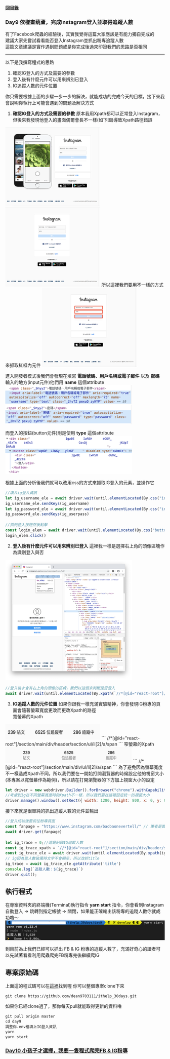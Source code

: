 #### [回目錄](../README.md)
### Day9 依樣畫葫蘆，完成Instagram登入並取得追蹤人數


有了Facebook爬蟲的經驗後，其實我覺得這篇大家應該是有能力獨自完成的  
建議大家先嘗試看看能否登入Instagram並抓出粉專追蹤人數  
這篇文章建議是實作遇到問題或是你完成後過來印證我們的思路是否相同

----
以下是我撰寫程式的思路
1. 確認IG登入的方式及需要的參數
2. 登入後有什麼元件可以用來辨別已登入
3. IG追蹤人數的元件位置

你只需要根據上面的步驟一步一步的解決，就能成功的完成今天的目標，接下來我會說明你執行上可能會遇到的問題及解決方式  
1. **確認IG登入的方式及需要的參數**
原本我用Xpath都可以正常登入Instagram，但後來我發現他登入的畫面偶爾會長不一樣(如下圖)導致Xpath路徑錯誤  
<img src="./article_img/ig_login1.png" width="300" height="250"/>
<img src="./article_img/ig_login2.png" width="300" height="250"/>  
所以這裡我們要用不一樣的方式來抓取紅框內元件  
<img src="./article_img/ig_login3.png" width="300" height="250"/>  

進入開發者模式後我們會發現在填寫 **電話號碼、用戶名稱或電子郵件** 以及 **密碼** 輸入的地方(input元件)他們用 **name** 這個attribute  
<img src="./article_img/ig_login_user.png" width="400" height="60"/>  
<img src="./article_img/ig_login_pass.png" width="400" height="60"/>  

而登入的按鈕(button元件)則是使用 **type** 這個attribute
<img src="./article_img/ig_login_btn.png" width="400" height="120"/>  

根據上面的分析後我們就可以改用css的方式來抓取IG登入的元素，並操作它
```js
//填入ig登入資訊
let ig_username_ele = await driver.wait(until.elementLocated(By.css("input[name='username']")));
ig_username_ele.sendKeys(ig_username)
let ig_password_ele = await driver.wait(until.elementLocated(By.css("input[name='password']")));
ig_password_ele.sendKeys(ig_userpass)

//抓到登入按鈕然後點擊
const login_elem = await driver.wait(until.elementLocated(By.css("button[type='submit']")))
login_elem.click()
```
2. **登入後有什麼元件可以用來辨別已登入**
這裡我一樣是選擇右上角的頭像區塊作為識別登入與否  
<img src="./article_img/ig_header.png" width="400" height="380"/>  

```js
//登入後才會有右上角的頭像的區塊，我們以這個來判斷是否登入
await driver.wait(until.elementLocated(By.xpath(`//*[@id="react-root"]//*[contains(@class,"_47KiJ")]`)))
```
3. **IG追蹤人數的元件位置**
如果你跟我一樣充滿實驗精神，你會發現IG粉專的頁面會隨著螢幕寬度更改而更改Xpath的路徑  
寬螢幕的Xpath  
<img src="./article_img/ig_trace1.png" width="300" height="50"/>  
```
//*[@id="react-root"]/section/main/div/header/section/ul/li[2]/a/span
```
窄螢幕的Xpath  
<img src="./article_img/ig_trace2.png" width="400" height="50"/>  
```
//*[@id="react-root"]/section/main/div/ul/li[2]/a/span
```
為了避免因為螢幕寬度不一樣造成Xpath不同，所以我們要在一開始打開瀏覽器的時候設定他的視窗大小(本專案以寬螢幕作為範例)，所以請在打開瀏覽器的下方加上視窗大小的設定  

```js
let driver = new webdriver.Builder().forBrowser("chrome").withCapabilities(options).build();// 建立這個broswer的類型
//考慮到ig在不同螢幕寬度時的Xpath不一樣，所以我們要在這裡設定統一的視窗大小
driver.manage().window().setRect({ width: 1280, height: 800, x: 0, y: 0 });
```
接下來就是很單純的抓出追蹤人數的元件並輸出
```js
//登入成功後要前往粉專頁面
const fanpage = "https://www.instagram.com/baobaonevertell/" // 筆者是寶寶不說的狂熱愛好者
await driver.get(fanpage)

let ig_trace = 0;//這是紀錄IG追蹤人數
const ig_trace_xpath = `//*[@id="react-root"]/section/main/div/header/section/ul/li[2]/a/span`
const ig_trace_ele = await driver.wait(until.elementLocated(By.xpath(ig_trace_xpath)), 5000)//我們採取5秒內如果抓不到該元件就跳出的條件    
// ig因為當人數破萬時文字不會顯示，所以改抓title
ig_trace = await ig_trace_ele.getAttribute('title')
console.log(`追蹤人數：${ig_trace}`)
driver.quit();
```
執行程式
----
在專案資料夾的終端機(Terminal)執行指令  **yarn start** 指令，你會看到Instagram自動登入 &rarr; 跳轉到指定帳號 &rarr; 關閉，如果能正確輸出該粉專的追蹤人數你就成功嚕～  
![image](./article_img/terminal.png)

到目前為止我們已經可以抓出 FB & IG 粉專的追蹤人數了，充滿好奇心的讀者可以先試著看看利用爬蟲爬完FB粉專完後繼續爬IG  

專案原始碼
----
上面這的程式碼可以在[這裡](https://github.com/dean9703111/ithelp_30days/day9)找到喔
你可以整個專案clone下來  
```
git clone https://github.com/dean9703111/ithelp_30days.git
```
如果你已經clone過了，那你每天pull就能取得更新的資料嚕  
```
git pull origin master
cd day9
調整你.env檔填上IG登入資訊
yarn
yarn start
```
### [Day10 小孩子才選擇，我要一隻程式爬完FB & IG粉專](../day10/README.md)